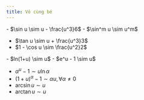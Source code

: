 ```yaml
---
title: Vô cùng bé
---
```


<style>
{`
.block-equation {
    border: 2px solid green;
    background-color: white;
    color: black;
    padding: 5px;
    width: 90%;
    margin: auto;
    margin-bottom: 50px;
}
`}
</style>


<div class='block-equation'>
<div>
- $\sin u \sim u - \frac{u^3}6$
- $\sin^m u \sim u^m$
</div>

- $\tan u \sim u + \frac{u^3}3$
- $1 - \cos u \sim \frac{u^2}2$

<div>
- $ln(1+u) \sim u$
- $e^u - 1 \sim u$
</div>

- $\alpha^u - 1 \sim u \ln \alpha$
- $(1+u)^\alpha - 1 \sim \alpha u, \forall \alpha \ne 0$
- $\arcsin u \sim u$
- $\arctan u \sim u$
</div>